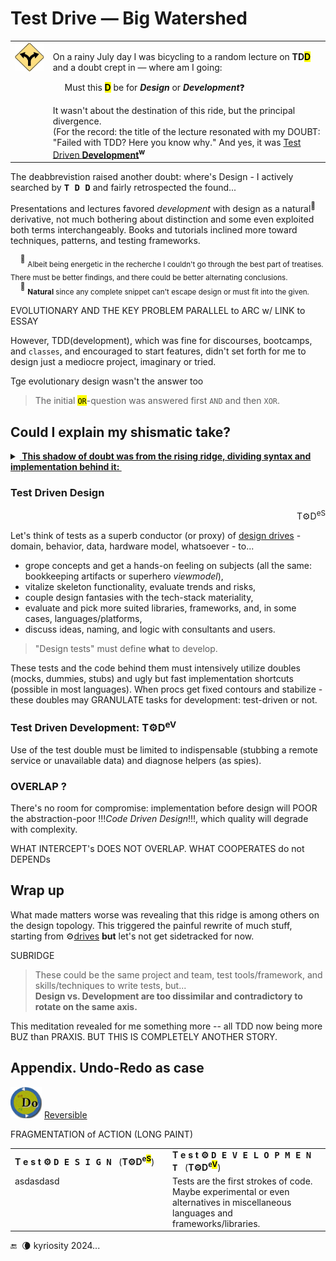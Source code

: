 # Test Drive &mdash; Big Watershed

<table><tr valign="top"><td>
<picture><img width="125px" alt="&nbsp;Y-fork: yellow" src="../../../../_rsc/_img/signs/road/Y-fork_yellow(cleanpng.com)_250px.png" title="&nbsp;Courtesy of www.cleanpng.com" /></picture>    
  </td><td><p>On a rainy July day I was bicycling to  a random lecture on <b>TD<mark>D</mark></b> and a doubt crept in &mdash; where am I going: </p>
<p></p>&nbsp;&nbsp;&nbsp;&nbsp;&nbsp;Must this <mark><b>D</b></mark> be for <b><i>Design</i></b> or <b><i>Development</i></b>❓</p>
It wasn't about the destination of this ride, but the principal divergence.<br />
(For the record: 
  the title of the lecture resonated with my DOUBT:
"Failed with TDD? Here you know why."
  And yes, it was 
<a href="https://en.wikipedia.org/wiki/Test-driven_development">Test Driven <b>Development</b></a><sup><b>w</b></sup>
</td></tr></table>

The deabbrevistion  raised another doubt: where's Design - I actively searched by <kbd>**T&thinsp;D&thinsp;D**</kbd> and fairly retrospected the found...

Presentations and lectures favored _development_ with design as a natural<sup>🌵</sup> derivative, not much bothering about distinction and some even exploited both terms interchangeably. Books and tutorials inclined more toward techniques, patterns, and testing frameworks.

&nbsp;&nbsp;&nbsp;&nbsp;<sup>🙋</sup> <sub>Albeit being energetic in the recherche I couldn't go through the best part of treatises. There must be better findings, and there could be better alternating conclusions.</sub>\
&nbsp;&nbsp;&nbsp;&nbsp;<sup>🌵</sup> <sub>**Natural** since any complete snippet can't escape design or must fit into the given.</sub> 

EVOLUTIONARY AND THE KEY PROBLEM 
PARALLEL to ARC w/ LINK to ESSAY

However, TDD(development), which was fine for discourses, bootcamps, and `classes`, and encouraged to start features, didn't set forth for me to design just a mediocre project, imaginary or tried.

Tge evolutionary design wasn't the answer too 

> The initial <mark>`OR`</mark>-question was answered first `AND` and then `XOR`.

## Could I explain my shismatic take?

<details><summary><ins><b>&nbsp;This shadow of doubt was from the rising ridge, dividing syntax and implementation behind it:&nbsp;</b></ins></summary>

<picture><img src="../../../../_rsc/_img/illus/TddWatershed.jpg" alt="&nbsp;&nbsp;...Drawing: Test watershed illustration as nature..." /></picture>

</details>

### Test Driven Design
<div dir="rtl">T⚙️D<sup>eS</sup></div>

Let's think of tests as a superb conductor (or proxy) of [design drives](../../) - domain, behavior, data, hardware model, whatsoever - to... 

+ grope concepts and get a hands-on feeling on subjects (all the same: bookkeeping artifacts or superhero _viewmodel_),
+ vitalize skeleton functionality, evaluate trends and risks,
+ couple design fantasies with the tech-stack materiality,
+ evaluate and pick more suited libraries, frameworks, and, in some cases, languages/platforms,
+ discuss ideas, naming, and logic with consultants and users.

> "Design tests" must define **what** to develop</ins>. 

These tests and the code behind them must intensively utilize doubles (mocks, dummies, stubs) and ugly but fast implementation shortcuts (possible in most languages). When procs get fixed contours and stabilize - these doubles may GRANULATE tasks for development: test-driven or not.

### Test Driven Development: T⚙️D<sup>eV</sup>

Use of the test double must be limited to indispensable (stubbing a remote service or unavailable data) and diagnose helpers (as spies).

### OVERLAP ?

There's no room for compromise: implementation before design will POOR the abstraction-poor !!!_Code Driven Design_!!!, which quality will degrade with complexity.

WHAT INTERCEPT's DOES NOT OVERLAP. WHAT COOPERATES do not DEPENDs

## Wrap up

What made matters worse was revealing that this ridge is among others on the design topology. This triggered the painful rewrite of much stuff, starting from ⚙️[drives](../../../../software/design/drive) **but** let's not get sidetracked for now.

SUBRIDGE

> These could be the same project and team, test tools/framework, and skills/techniques to write tests, but...\
>  **Design vs. Development are too dissimilar and contradictory to rotate on the same axis.**

This meditation revealed for me something more -- all TDD now being more BUZ than PRAXIS. BUT THIS IS COMPLETELY ANOTHER STORY.

## Appendix. Undo-Redo as case

<picture><img width="50px" alt="&nbsp;Undo-Redo symbol" src="../../../../_rsc/_img/symbols/UnReDo_250px.png"/></picture>
[Reversible](https://github.com/Kyriosity/use-dev/tree/main/README+/projects/Rvrs)


FRAGMENTATION of ACTION (LONG PAINT)

<table><tr /><tr><td width=50%><b>T e s t ⚙️ <samp>D E S I G N</samp></b>&nbsp;&nbsp;&nbsp;(<b>T⚙️D<sup>e<mark>S</mark></sup></b>)</td>
  <td><b>T e s t ⚙️ <samp>D E V E L O P M E N T</samp></b>&nbsp;&nbsp;&nbsp;(<b>T⚙️D<sup>e<mark>V</mark></sup></b>)</td></tr><tr valign="top"><td>asdasdasd</td><td>
  Tests are the first strokes of code. Maybe experimental or even alternatives in miscellaneous languages and frameworks/libraries.
</td></tr></table>


 🔚 &nbsp;🌘 kyriosity 2024...
